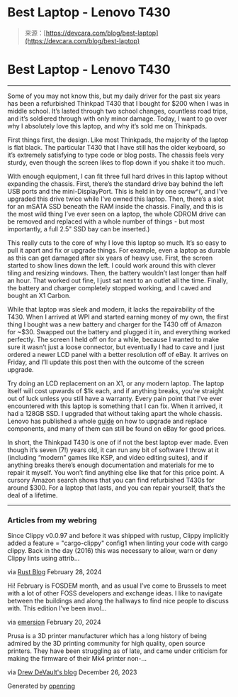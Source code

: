 <!--yml
category: 未分类
date: 2024-05-27 14:59:46
-->

# Best Laptop - Lenovo T430

> 来源：[https://devcara.com/blog/best-laptop](https://devcara.com/blog/best-laptop)

<main id="main">

# Best Laptop - Lenovo T430

* * *

Some of you may not know this, but my daily driver for the past six years has been a refurbished Thinkpad T430 that I bought for $200 when I was in middle school. It’s lasted through two school changes, countless road trips, and it’s soldiered through with only minor damage. Today, I want to go over why I absolutely love this laptop, and why it’s sold me on Thinkpads.

First things first, the design. Like most Thinkpads, the majority of the laptop is flat black. The particular T430 that I have still has the older keyboard, so it’s extremely satisfying to type code or blog posts. The chassis feels very sturdy, even though the screen likes to flop down if you shake it too much.

With enough equipment, I can fit three full hard drives in this laptop without expanding the chassis. First, there’s the standard drive bay behind the left USB ports and the mini-DisplayPort. This is held in by one screw^(, and I’ve upgraded this drive twice while I’ve owned this laptop. Then, there’s a slot for an mSATA SSD beneath the RAM inside the chassis. Finally, and this is the most wild thing I’ve ever seen on a laptop, the whole CDROM drive can be removed and replaced with a whole number of things - but most importantly, a full 2.5" SSD bay can be inserted.)

This really cuts to the core of why I love this laptop so much. It’s so easy to pull it apart and fix or upgrade things. For example, even a laptop as durable as this can get damaged after six years of heavy use. First, the screen started to show lines down the left. I could work around this with clever tiling and resizing windows. Then, the battery wouldn’t last longer than half an hour. That worked out fine, I just sat next to an outlet all the time. Finally, the battery and charger completely stopped working, and I caved and bought an X1 Carbon.

While that laptop was sleek and modern, it lacks the repairability of the T430. When I arrived at WPI and started earning money of my own, the first thing I bought was a new battery and charger for the T430 off of Amazon for ~$30. Swapped out the battery and plugged it in, and everything worked perfectly. The screen I held off on for a while, because I wanted to make sure it wasn’t just a loose connector, but eventually I had to cave and I just ordered a newer LCD panel with a better resolution off of eBay. It arrives on Friday, and I’ll update this post then with the outcome of the screen upgrade.

Try doing an LCD replacement on an X1, or any modern laptop. The laptop itself will cost upwards of $1k each, and if anything breaks, you’re straight out of luck unless you still have a warranty. Every pain point that I’ve ever encountered with this laptop is something that I can fix. When it arrived, it had a 128GB SSD. I upgraded that without taking apart the whole chassis. Lenovo has published a whole [guide](https://download.lenovo.com/ibmdl/pub/pc/pccbbs/mobiles_pdf/t430_t430i_hmm_en_0b48304_04.pdf) on how to upgrade and replace components, and many of them can still be found on eBay for good prices.

In short, the Thinkpad T430 is one of if not the best laptop ever made. Even though it’s seven (7!) years old, it can run any bit of software I throw at it (including “modern” games like KSP, and video editing suites), and if anything breaks there’s enough documentation and materials for me to repair it myself. You won’t find anything else like that for this price point. A cursory Amazon search shows that you can find refurbished T430s for around $300\. For a laptop that lasts, and you can repair yourself, that’s the deal of a lifetime.

* * *

### Articles from my webring

Since Clippy v0.0.97 and before it was shipped with rustup, Clippy implicitly added a feature = "cargo-clippy" config1 when linting your code with cargo clippy. Back in the day (2016) this was necessary to allow, warn or deny Clippy lints using attrib…

via [Rust Blog](https://blog.rust-lang.org/) February 28, 2024

Hi! February is FOSDEM month, and as usual I’ve come to Brussels to meet with a lot of other FOSS developers and exchange ideas. I like to navigate between the buildings and along the hallways to find nice people to discuss with. This edition I’ve been invol…

via [emersion](https://emersion.fr/blog/) February 20, 2024

Prusa is a 3D printer manufacturer which has a long history of being admired by the 3D printing community for high quality, open source printers. They have been struggling as of late, and came under criticism for making the firmware of their Mk4 printer non-…

via [Drew DeVault's blog](https://drewdevault.com) December 26, 2023

Generated by [openring](https://git.sr.ht/~sircmpwn/openring)

</main>